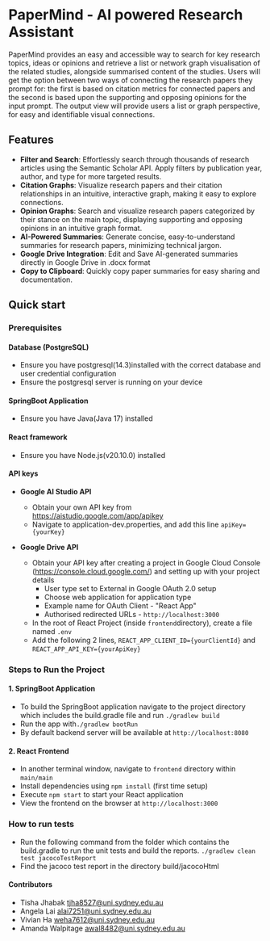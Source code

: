 # PaperMind - AI powered Research Assistant

PaperMind provides an easy and accessible way to search for key research topics, ideas or opinions and retrieve a list or network graph visualisation of the related studies, alongside summarised content of the studies. Users will get the option between two ways of connecting the research papers they prompt for: the first is based on citation metrics for connected papers and the second is based upon the supporting and opposing opinions for the input prompt. The output view will provide users a list or graph perspective, for easy and identifiable visual connections.

## Features

- **Filter and Search**: Effortlessly search through thousands of research articles using the Semantic Scholar API. Apply filters by publication year, author, and type for more targeted results. 
- **Citation Graphs**: Visualize research papers and their citation relationships in an intuitive, interactive graph, making it easy to explore connections.
- **Opinion Graphs**: Search and visualize research papers categorized by their stance on the main topic, displaying supporting and opposing opinions in an intuitive graph format.
- **AI-Powered Summaries**: Generate concise, easy-to-understand summaries for research papers, minimizing technical jargon.
- **Google Drive Integration**: Edit and Save AI-generated summaries directly in Google Drive in .docx format
- **Copy to Clipboard**: Quickly copy paper summaries for easy sharing and documentation.

## Quick start

### Prerequisites

#### Database (PostgreSQL)
- Ensure you have postgresql(14.3)installed with the correct database and user credential configuration
- Ensure the postgresql server is running on your device

#### SpringBoot Application
- Ensure you have Java(Java 17) installed

#### React framework
- Ensure you have Node.js(v20.10.0) installed

#### API keys
- **Google AI Studio API** 
    - Obtain your own API key from https://aistudio.google.com/app/apikey
    - Navigate to application-dev.properties, and add this line ```apiKey={yourKey}```

- **Google Drive API**
    - Obtain your API key after creating a project in Google Cloud Console (https://console.cloud.google.com/) and setting up with your project details
        - User type set to External in Google OAuth 2.0 setup 
        - Choose web application for application type
        - Example name for OAuth  Client - "React App"
        - Authorised redirected URLs - `http://localhost:3000`
    - In the root of React Project (inside ```frontend```directory), create a file named ```.env```
    - Add the following 2 lines,
        ```REACT_APP_CLIENT_ID={yourClientId}``` and ```REACT_APP_API_KEY={yourApiKey}```

### Steps to Run the Project

#### 1. SpringBoot Application 
- To build the SpringBoot application navigate to the project directory which includes the build.gradle file and run ```./gradlew build```
- Run the app with```./gradlew bootRun```
- By default backend server will be available at ```http://localhost:8080```

#### 2. React Frontend
- In another terminal window, navigate to ```frontend``` directory within ```main/main``` 
- Install dependencies using ```npm install``` (first time setup)
- Execute ```npm start``` to start your React application
- View the frontend on the browser at ```http://localhost:3000```

### How to run tests
- Run the following command from the folder which contains the build.gradle to run the unit tests and build the reports.
```./gradlew clean test jacocoTestReport```
- Find the jacoco test report in the directory build/jacocoHtml

#### Contributors

- Tisha Jhabak      tjha8527@uni.sydney.edu.au      
- Angela Lai        alai7251@uni.sydney.edu.au
- Vivian Ha         weha7612@uni.sydney.edu.au
- Amanda Walpitage  awal8482@uni.sydney.edu.au          

